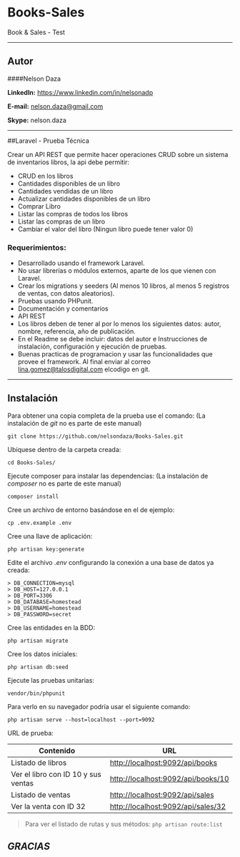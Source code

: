 # Books-Sales
Book &amp; Sales - Test

---
## Autor

####Nelson Daza

**LinkedIn:** https://www.linkedin.com/in/nelsonadp

**E-mail:** [nelson.daza@gmail.com](mailto:nelson.daza@gmail.com)

**Skype:** nelson.daza


---
##Laravel - Prueba Técnica

Crear un API REST que permite hacer operaciones CRUD sobre un sistema de
inventarios libros, la api debe permitir:
- CRUD en los libros
- Cantidades disponibles de un libro
- Cantidades vendidas de un libro
- Actualizar cantidades disponibles de un libro
- Comprar Libro
- Listar las compras de todos los libros
- Listar las compras de un libro
- Cambiar el valor del libro (Ningun libro puede tener valor 0)

### Requerimientos:
- Desarrollado usando el framework Laravel.
- No usar librerías o módulos externos, aparte de los que vienen con Laravel.
- Crear los migrations y seeders (Al menos 10 libros, al menos 5 registros de
ventas, con datos aleatorios).
- Pruebas usando PHPunit.
- Documentación y comentarios
- API REST
- Los libros deben de tener al por lo menos los siguientes datos: autor,
nombre, referencia, año de publicación.
- En el Readme se debe incluir: datos del autor e Instrucciones de
instalación, configuración y ejecución de pruebas.
- Buenas practicas de programacion y usar las funcionalidades que provee
el framework.
Al final enviar al correo lina.gomez@talosdigital.com elcodigo en git.

---

## Instalación

Para obtener una copia completa de la prueba use el comando: (La instalación de _git_ no es parte de este manual)
```
git clone https://github.com/nelsondaza/Books-Sales.git
```

Ubíquese dentro de la carpeta creada:
```
cd Books-Sales/
```

Ejecute composer para instalar las dependencias: (La instalación de _composer_ no es parte de este manual)
```
composer install
```

Cree un archivo de entorno basándose en el de ejemplo:
```
cp .env.example .env
```

Cree una llave de aplicación:
```
php artisan key:generate
```

Edite el archivo _.env_ configurando la conexión a una base de datos ya creada:
```
> DB_CONNECTION=mysql
> DB_HOST=127.0.0.1
> DB_PORT=3306
> DB_DATABASE=homestead
> DB_USERNAME=homestead
> DB_PASSWORD=secret
```

Cree las entidades en la BDD:
```
php artisan migrate
```

Cree los datos iniciales:
```
php artisan db:seed
```

Ejecute las pruebas unitarias:
```
vendor/bin/phpunit
```

Para verlo en su navegador podría usar el siguiente comando:
```
php artisan serve --host=localhost --port=9092
```
URL de prueba:

Contenido | URL
------------ | -------------
Listado de libros | [http://localhost:9092/api/books](http://localhost:9092/api/books)
Ver el libro con ID 10 y sus ventas | [http://localhost:9092/api/books/10](http://localhost:9092/api/books/10)
Listado de ventas | [http://localhost:9092/api/sales](http://localhost:9092/api/sales)
Ver la venta con ID 32 | [http://localhost:9092/api/sales/32](http://localhost:9092/api/sales/32)

> Para ver el listado de rutas y sus métodos:
> ```php artisan route:list```


## _GRACIAS_


